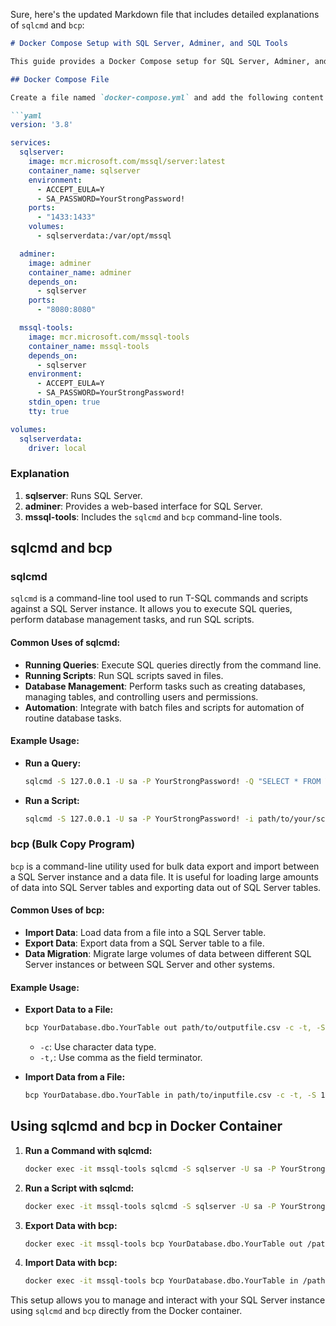 Sure, here's the updated Markdown file that includes detailed explanations of `sqlcmd` and `bcp`:

```markdown
# Docker Compose Setup with SQL Server, Adminer, and SQL Tools

This guide provides a Docker Compose setup for SQL Server, Adminer, and command-line tools `sqlcmd` and `bcp`. These tools allow you to interact with SQL Server from the command line.

## Docker Compose File

Create a file named `docker-compose.yml` and add the following content:

```yaml
version: '3.8'

services:
  sqlserver:
    image: mcr.microsoft.com/mssql/server:latest
    container_name: sqlserver
    environment:
      - ACCEPT_EULA=Y
      - SA_PASSWORD=YourStrongPassword!
    ports:
      - "1433:1433"
    volumes:
      - sqlserverdata:/var/opt/mssql

  adminer:
    image: adminer
    container_name: adminer
    depends_on:
      - sqlserver
    ports:
      - "8080:8080"

  mssql-tools:
    image: mcr.microsoft.com/mssql-tools
    container_name: mssql-tools
    depends_on:
      - sqlserver
    environment:
      - ACCEPT_EULA=Y
      - SA_PASSWORD=YourStrongPassword!
    stdin_open: true
    tty: true

volumes:
  sqlserverdata:
    driver: local
```

### Explanation

1. **sqlserver**: Runs SQL Server.
2. **adminer**: Provides a web-based interface for SQL Server.
3. **mssql-tools**: Includes the `sqlcmd` and `bcp` command-line tools.

## sqlcmd and bcp

### sqlcmd

`sqlcmd` is a command-line tool used to run T-SQL commands and scripts against a SQL Server instance. It allows you to execute SQL queries, perform database management tasks, and run SQL scripts.

#### Common Uses of sqlcmd:
- **Running Queries**: Execute SQL queries directly from the command line.
- **Running Scripts**: Run SQL scripts saved in files.
- **Database Management**: Perform tasks such as creating databases, managing tables, and controlling users and permissions.
- **Automation**: Integrate with batch files and scripts for automation of routine database tasks.

#### Example Usage:
- **Run a Query:**
  ```sh
  sqlcmd -S 127.0.0.1 -U sa -P YourStrongPassword! -Q "SELECT * FROM YourDatabase.dbo.YourTable"
  ```
- **Run a Script:**
  ```sh
  sqlcmd -S 127.0.0.1 -U sa -P YourStrongPassword! -i path/to/your/script.sql
  ```

### bcp (Bulk Copy Program)

`bcp` is a command-line utility used for bulk data export and import between a SQL Server instance and a data file. It is useful for loading large amounts of data into SQL Server tables and exporting data out of SQL Server tables.

#### Common Uses of bcp:
- **Import Data**: Load data from a file into a SQL Server table.
- **Export Data**: Export data from a SQL Server table to a file.
- **Data Migration**: Migrate large volumes of data between different SQL Server instances or between SQL Server and other systems.

#### Example Usage:
- **Export Data to a File:**
  ```sh
  bcp YourDatabase.dbo.YourTable out path/to/outputfile.csv -c -t, -S 127.0.0.1 -U sa -P YourStrongPassword!
  ```
  - `-c`: Use character data type.
  - `-t,`: Use comma as the field terminator.

- **Import Data from a File:**
  ```sh
  bcp YourDatabase.dbo.YourTable in path/to/inputfile.csv -c -t, -S 127.0.0.1 -U sa -P YourStrongPassword!
  ```

## Using sqlcmd and bcp in Docker Container

1. **Run a Command with sqlcmd:**
   ```sh
   docker exec -it mssql-tools sqlcmd -S sqlserver -U sa -P YourStrongPassword! -Q "SELECT * FROM YourDatabase.dbo.YourTable"
   ```

2. **Run a Script with sqlcmd:**
   ```sh
   docker exec -it mssql-tools sqlcmd -S sqlserver -U sa -P YourStrongPassword! -i /path/to/your/script.sql
   ```

3. **Export Data with bcp:**
   ```sh
   docker exec -it mssql-tools bcp YourDatabase.dbo.YourTable out /path/to/outputfile.csv -c -t, -S sqlserver -U sa -P YourStrongPassword!
   ```

4. **Import Data with bcp:**
   ```sh
   docker exec -it mssql-tools bcp YourDatabase.dbo.YourTable in /path/to/inputfile.csv -c -t, -S sqlserver -U sa -P YourStrongPassword!
   ```

This setup allows you to manage and interact with your SQL Server instance using `sqlcmd` and `bcp` directly from the Docker container.
```

